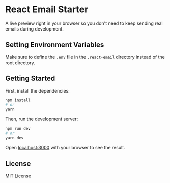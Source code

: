 # React Email Starter

A live preview right in your browser so you don't need to keep sending real emails during development.

## Setting Environment Variables

Make sure to define the `.env` file in the `.react-email` directory instead of the root directory.

## Getting Started

First, install the dependencies:

```sh
npm install
# or
yarn
```

Then, run the development server:

```sh
npm run dev
# or
yarn dev
```

Open [localhost:3000](http://localhost:3000) with your browser to see the result.

## License

MIT License
